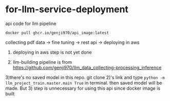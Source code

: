 # for-llm-service-deployment
api code for llm pipeline

`docker pull ghcr.io/genji970/api_image:latest`

collecting pdf data -> fine tuning -> rest api -> deploying in aws

1) deploying in aws step is not yet done

2) llm-building pipeline is from https://github.com/genji970/llm_data_collecting-processing_inference

3)there's no saved model in this repo. git clone 2)'s link and type `python -m llm_project_train.master.main True` in terminal. then saved model will be made. But 3) step is unnecessary for using this api since docker image is built
